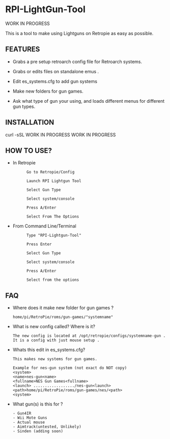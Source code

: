 # RPI-LightGun-Tool
WORK IN PROGRESS

This is a tool to make using Lightguns on Retropie as easy as possible.

## FEATURES 

- Grabs a pre setup retroarch config file for Retroarch systems.

- Grabs or edits files on standalone emus .

- Edit es_systems.cfg to add gun systems

- Make new folders for gun games. 

- Ask what type of gun your using, and loads different menus for different gun types.

## INSTALLATION

curl -sSL WORK IN PROGRESS WORK IN PROGRESS

## HOW TO USE?

- In Retropie

            Go to Retropie/Config
            
            Launch RPI Lightgun Tool 
            
            Select Gun Type

            Select system/console

            Press A/Enter

            Select From The Options 
            
            
- From Command Line/Terminal

            Type "RPI-Lightgun-Tool" 
                        
            Press Enter
            
            Select Gun Type
            
            Select system/console

            Press A/Enter

            Select from the options
## FAQ

- Where does it make new folder for gun games ?
      
      home/pi/RetroPie/roms/gun-games/"systemname"
      
- What is new config called? Where is it?

      The new config is located at /opt/retropie/configs/systemname-gun . It is a config with just mouse setup . 
      
- Whats this edit in es_systems.cfg?

      This makes new systems for gun games.
      
      Example for nes-gun system (not exact do NOT copy)
      <system>
      <name>nes-gun<name> 
      <fullname>NES Gun Games<fullname>
      <launch> ................../nes-gun<launch>
      <path>home/pi/RetroPie/roms/gun-games/nes/<path>
      <system>
       
- What gun(s) is this for ?
      
      - Gun4IR
      - Wii Mote Guns
      - Actual mouse
      - Aimtrack(untested, Unlikely)
      - Sinden (adding soon)

